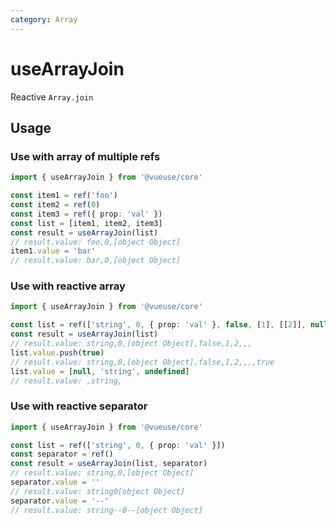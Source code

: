 ```yaml
---
category: Array
---
```


# useArrayJoin

Reactive `Array.join`

## Usage

### Use with array of multiple refs

```ts
import { useArrayJoin } from '@vueuse/core'

const item1 = ref('foo')
const item2 = ref(0)
const item3 = ref({ prop: 'val' })
const list = [item1, item2, item3]
const result = useArrayJoin(list)
// result.value: foo,0,[object Object]
item1.value = 'bar'
// result.value: bar,0,[object Object]
```

### Use with reactive array

```ts
import { useArrayJoin } from '@vueuse/core'

const list = ref(['string', 0, { prop: 'val' }, false, [1], [[2]], null, undefined, []])
const result = useArrayJoin(list)
// result.value: string,0,[object Object],false,1,2,,,
list.value.push(true)
// result.value: string,0,[object Object],false,1,2,,,,true
list.value = [null, 'string', undefined]
// result.value: ,string,
```

### Use with reactive separator

```ts
import { useArrayJoin } from '@vueuse/core'

const list = ref(['string', 0, { prop: 'val' }])
const separator = ref()
const result = useArrayJoin(list, separator)
// result.value: string,0,[object Object]
separator.value = ''
// result.value: string0[object Object]
separator.value = '--'
// result.value: string--0--[object Object]
```

